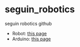 # seguin_robotics
seguin robotics github

* Robot: [this page](https://www.pitsco.com/products/tetrix-ftc-competition-set?_pos=1&_psq=tetrix+first&_ss=e&_v=1.0)
* Arduino: [this page](https://asset.pitsco.com/sharedimages/resources/tetrix-prizm-programming-guide.pdf)
